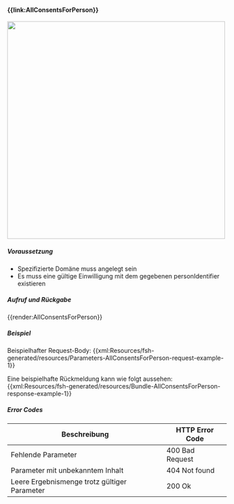 #### **{{link:AllConsentsForPerson}}**

 <p align="left">
  <img width="500" src="https://www.ths-greifswald.de/wp-content/uploads/2021/06/fhirgateway-gics.png">
</p>

##### **Voraussetzung**
- Spezifizierte Domäne muss angelegt sein
- Es muss eine gültige Einwilligung mit dem gegebenen personIdentifier existieren

##### **Aufruf und Rückgabe**
{{render:AllConsentsForPerson}}

##### **Beispiel**
Beispielhafter Request-Body:
{{xml:Resources/fsh-generated/resources/Parameters-AllConsentsForPerson-request-example-1}}

Eine beispielhafte Rückmeldung kann wie folgt aussehen:
{{xml:Resources/fsh-generated/resources/Bundle-AllConsentsForPerson-response-example-1}}


##### **Error Codes**

| Beschreibung|HTTP Error Code|
--- | ---
|Fehlende Parameter|400 Bad Request|
|Parameter mit unbekanntem Inhalt|404 Not found|
|Leere Ergebnismenge trotz gültiger Parameter|200 Ok|
